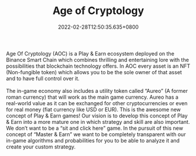 ﻿---
title: "Age of Cryptology"
description: "A skill-based MMORPG NFT game."
lead: "A skill-based MMORPG NFT game."
date: 2022-02-28T12:50:35.635+0800
lastmod: 2022-02-28T12:50:35.635+0800
draft: false
featuredImage: ["100_age-of-cryptology.png"]
score: "87"
status: "Live"
blockchain: ["Binance"]
nft_support: "Yes"
free_to_play: "Game"
play_to_earn: ["NFT","Crypto"]
website: "https://ageofcryptology.com?utm_source=PlayToEarn.net&utm_medium=organic&utm_campaign=gamepage"
twitter: "https://twitter.com/AgeOfCryptology"
discord: "https://discord.gg/uvnZCCWvsj"
telegram: "https://t.me/aocChannel"
github: 
youtube: "https://www.youtube.com/channel/UCqxx959PSwPWAWKC2MmSJeQ"
twitch: "https://www.twitch.tv/ageofcryptology"
facebook: 
instagram: "https://www.instagram.com/ageofcryptology/"
reddit: "https://www.reddit.com/r/AgeOfCryptology"
medium: 
steam: 
gitbook: 
googleplay: 
appstore: 

  
    
categories: ["games"]
games: ["Adventure","MMORPG","PVP"]
toc: false
pinned: false
weight: 
---
Age Of Cryptology (AOC) is a Play &amp; Earn ecosystem deployed on the Binance Smart Chain which combines thrilling and entertaining lore with the possibilities that blockchain technology offers. In AOC every asset is an NFT (Non-fungible token) which allows you to be the sole owner of that asset and to have full control over it.<br> <br> The in-game economy also includes a utility token called “Aureo” (A former roman currency) that will work as the main game currency. Aureo has a real-world value as it can be exchanged for other cryptocurrencies or even for real money (fiat currency like USD or EUR). This is the awesome new concept of Play &amp; Earn games! Our vision is to develop this concept of Play &amp; Earn into a more mature one in which strategy and skill are also important. We don’t want to be a “sit and click here” game. In the pursuit of this new concept of “Master &amp; Earn” we want to be completely transparent with our in-game algorithms and probabilities for you to be able to analyze it and create your custom strategy.